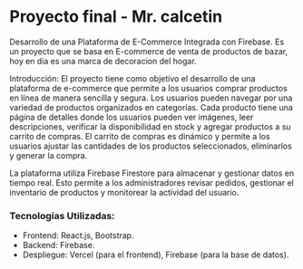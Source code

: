 # Proyecto final - Mr. calcetin

Desarrollo de una Plataforma de E-Commerce Integrada con Firebase. Es un proyecto que se basa en E-commerce de venta de productos de bazar, hoy en dia es una marca de decoracion del hogar.

Introducción: El proyecto tiene como objetivo el desarrollo de una plataforma de e-commerce que permite a los usuarios comprar productos en línea de manera sencilla y segura. Los usuarios pueden navegar por una variedad de productos organizados en categorías. Cada producto tiene una página de detalles donde los usuarios pueden ver imágenes, leer descripciones, verificar la disponibilidad en stock y agregar productos a su carrito de compras. El carrito de compras es dinámico y permite a los usuarios ajustar las cantidades de los productos seleccionados, eliminarlos y generar la compra.

La plataforma utiliza Firebase Firestore para almacenar y gestionar datos en tiempo real. Esto permite a los administradores revisar pedidos, gestionar el inventario de productos y monitorear la actividad del usuario. 

### Tecnologías Utilizadas:

- Frontend: React.js, Bootstrap.
- Backend: Firebase.
- Despliegue: Vercel (para el frontend), Firebase (para la base de datos).





